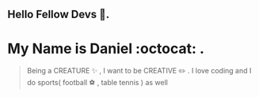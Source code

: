## Hello Fellow Devs 👋.
# My Name is Daniel  :octocat: .
> Being a CREATURE :sparkles: , I want to be CREATIVE :pencil2: .
> I love coding and I do sports( football :soccer: , table tennis ) as well


<!--
**Daniel-Sogbey/Daniel-Sogbey** is a ✨ _special_ ✨ repository because its `README.md` (this file) appears on your GitHub profile.

Here are some ideas to get you started:

- 🔭 I’m currently working on ...
- 🌱 I’m currently learning ...
- 👯 I’m looking to collaborate on ...
- 🤔 I’m looking for help with ...
- 💬 Ask me about ...
- 📫 How to reach me: ...
- 😄 Pronouns: ...
- ⚡ Fun fact: ...
-->
